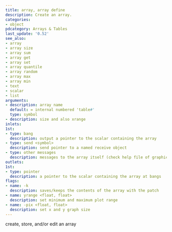 ```yaml
---
title: array, array define
description: Create an array.
categories:
- object
pdcategory: Arrays & Tables
last_update: '0.52'
see_also:
- array
- array size
- array sum
- array get
- array set
- array quantile
- array random
- array max
- array min
- text
- scalar
- list
arguments:
- description: array name 
  default: = internal numbered 'table#'
  type: symbol
- description: size and also xrange
inlets:
1st:
- type: bang
  description: output a pointer to the scalar containing the array
- type: send <symbol>
  description: send pointer to a named receive object
- type: other messages
  description: messages to the array itself (check help file of graphical arrays)
outlets:
1st:
- type: pointer
  description: a pointer to the scalar containing the array at bangs
flags:
- name: -k
  description: saves/keeps the contents of the array with the patch
- name: yrange <float, float>
  description: set minimum and maximum plot range
- name: -pix <float, float>
  description: set x and y graph size
---
```

create, store, and/or edit an array

